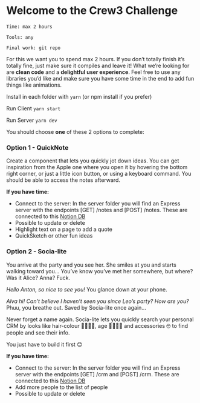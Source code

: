 # Welcome to the Crew3 Challenge

```Time: max 2 hours```

```Tools: any```

```Final work: git repo```

For this we want you to spend max 2 hours. If you don’t totally finish it’s totally fine, just make sure it compiles and leave it! What we’re looking for are **clean code** and a **delightful user experience**. Feel free to use any libraries you’d like and make sure you have some time in the end to add fun things like animations. 

Install in each folder with 
```yarn``` (or npm install if you prefer)

Run Client
```yarn start```

Run Server
```yarn dev```

You should choose **one** of these 2 options to complete:

### Option 1 - QuickNote
Create a component that lets you quickly jot down ideas. 
You can get inspiration from the Apple one where you open it by hovering the bottom right corner, or just a little icon button, or using a keyboard command. 
You should be able to access the notes afterward.


**If you have time:**

- Connect to the server: In the server folder you will find an Express server with the endpoints [GET] /notes and [POST] /notes. These are connected to this [Notion DB](https://humble-xylophone-ad3.notion.site/c3557f22737543de88d164cf2e64741f?v=92bb5206950249789e3b42053061d0fa)
- Possible to update or delete
- Highlight text on a page to add a quote
- QuickSketch or other fun ideas


### Option 2 - Socia-lite

You arrive at the party and you see her. She smiles at you and starts walking toward you… You’ve know you’ve met her somewhere, but where? Was it Alice? Anna? Fuck.

*Hello Anton, so nice to see you!* You glance down at your phone. 

*Alva hi! Can’t believe I haven’t seen you since Leo’s party? How are you?* Phuu, you breathe out. Saved by Socia-lite once again…

Never forget a name again. Socia-lite lets you quickly search your personal CRM by looks like hair-colour 🙋‍♀️👧🏽, age 👧🏽👵🏾 and accessories 🤓 to find people and see their info. 

You just have to build it first 😊

**If you have time:**
- Connect to the server: In the server folder you will find an Express server with the endpoints [GET] /crm and [POST] /crm. These are connected to this [Notion DB](https://humble-xylophone-ad3.notion.site/fdc1de0244a94d80a3da812c8d68dd35?v=2a54d1b388af4fe5a44713c8038c003d)
- Add more people to the list of people
- Possible to update or delete

